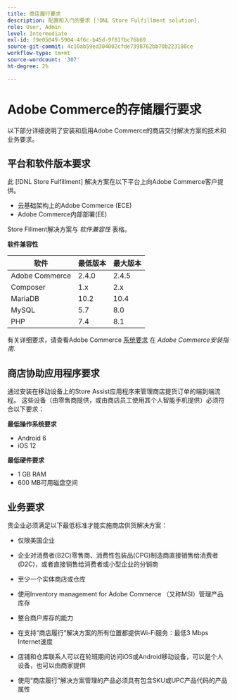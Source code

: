 ```yaml
---
title: 商店履行要求
description: 配置和入门的要求 [!DNL Store Fulfillment solution].
role: User, Admin
level: Intermediate
exl-id: f9e05049-5904-4f6c-b45d-9f81fbc76b69
source-git-commit: 4c10ab59ed304002cfde7398762bb70b223180ce
workflow-type: tm+mt
source-wordcount: '307'
ht-degree: 2%

---
```


# Adobe Commerce的存储履行要求

以下部分详细说明了安装和启用Adobe Commerce的商店交付解决方案的技术和业务要求。

## 平台和软件版本要求

此 [!DNL Store Fulfillment] 解决方案在以下平台上向Adobe Commerce客户提供。

- 云基础架构上的Adobe Commerce (ECE)
- Adobe Commerce内部部署(EE)

Store Fillment解决方案与 *软件兼容性* 表格。

**软件兼容性**

| **软件** | **最低版本** | **最大版本** |
|----------------|---------------------|---------------------|
| Adobe Commerce | 2.4.0 | 2.4.5 |
| Composer | 1.x | 2.x |
| MariaDB | 10.2 | 10.4 |
| MySQL | 5.7 | 8.0 |
| PHP | 7.4 | 8.1 |

有关详细要求，请查看Adobe Commerce [系统要求](https://experienceleague.adobe.com/docs/commerce-operations/installation-guide/system-requirements.html) 在 *Adobe Commerce安装指南*.

## 商店协助应用程序要求

通过安装在移动设备上的Store Assist应用程序来管理商店提货订单的端到端流程。 这些设备（由零售商提供，或由商店员工使用其个人智能手机提供）必须符合以下要求：

**最低操作系统要求**

- Android 6
- iOS 12

**最低硬件要求**

- 1 GB RAM
- 600 MB可用磁盘空间

## 业务要求

贵企业必须满足以下最低标准才能实施商店供货解决方案：

- 仅限美国企业

- 企业对消费者(B2C)零售商、消费性包装品(CPG)制造商直接销售给消费者(D2C)，或者直接销售给消费者或小型企业的分销商

- 至少一个实体商店或仓库

- 使用Inventory management for Adobe Commerce （又称MSI）管理产品库存

- 整合商户库存的能力

- 在支持“商店履行”解决方案的所有位置都提供Wi-Fi服务：最低3 Mbps Internet速度

- 店铺和仓库联系人可以在轮班期间访问iOS或Android移动设备，可以是个人设备，也可以由商家提供

- 使用“商店履行”解决方案管理的产品必须具有包含SKU或UPC产品代码的产品属性
